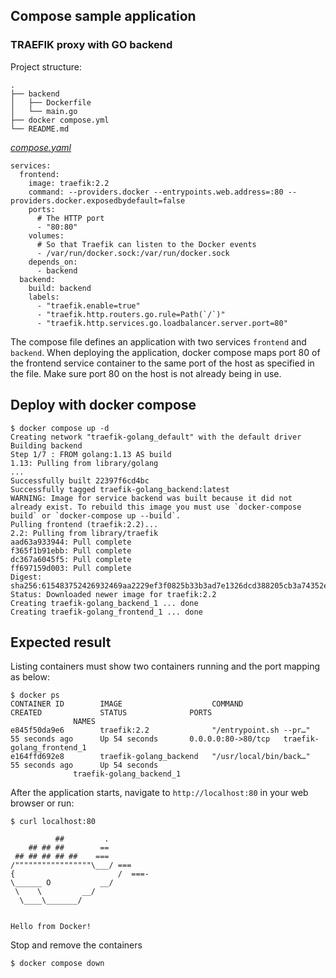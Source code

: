 ## Compose sample application
### TRAEFIK proxy with GO backend

Project structure:
```
.
├── backend
│   ├── Dockerfile
│   └── main.go
├── docker compose.yml
└── README.md
```

[_compose.yaml_](compose.yaml)
```
services:
  frontend:
    image: traefik:2.2
    command: --providers.docker --entrypoints.web.address=:80 --providers.docker.exposedbydefault=false
    ports:
      # The HTTP port
      - "80:80"
    volumes:
      # So that Traefik can listen to the Docker events
      - /var/run/docker.sock:/var/run/docker.sock
    depends_on:
      - backend
  backend:
    build: backend
    labels:
      - "traefik.enable=true"
      - "traefik.http.routers.go.rule=Path(`/`)"
      - "traefik.http.services.go.loadbalancer.server.port=80"

```
The compose file defines an application with two services `frontend` and `backend`.
When deploying the application, docker compose maps port 80 of the frontend service container to the same port of the host as specified in the file.
Make sure port 80 on the host is not already being in use.

## Deploy with docker compose

```
$ docker compose up -d
Creating network "traefik-golang_default" with the default driver
Building backend
Step 1/7 : FROM golang:1.13 AS build
1.13: Pulling from library/golang
...
Successfully built 22397f6cd4bc
Successfully tagged traefik-golang_backend:latest
WARNING: Image for service backend was built because it did not already exist. To rebuild this image you must use `docker-compose build` or `docker-compose up --build`.
Pulling frontend (traefik:2.2)...
2.2: Pulling from library/traefik
aad63a933944: Pull complete
f365f1b91ebb: Pull complete
dc367a6045f5: Pull complete
ff697159d003: Pull complete
Digest: sha256:615483752426932469aa2229ef3f0825b33b3ad7e1326dcd388205cb3a74352e
Status: Downloaded newer image for traefik:2.2
Creating traefik-golang_backend_1 ... done
Creating traefik-golang_frontend_1 ... done
```

## Expected result

Listing containers must show two containers running and the port mapping as below:
```
$ docker ps
CONTAINER ID        IMAGE                    COMMAND                  CREATED             STATUS              PORTS  
              NAMES
e845f50da9e6        traefik:2.2              "/entrypoint.sh --pr…"   55 seconds ago      Up 54 seconds       0.0.0.0:80->80/tcp   traefik-golang_frontend_1
e164ffd692e8        traefik-golang_backend   "/usr/local/bin/back…"   55 seconds ago      Up 54 seconds
              traefik-golang_backend_1
```

After the application starts, navigate to `http://localhost:80` in your web browser or run:
```
$ curl localhost:80

          ##         .
    ## ## ##        ==
 ## ## ## ## ##    ===
/"""""""""""""""""\___/ ===
{                       /  ===-
\______ O           __/
 \    \         __/
  \____\_______/

	
Hello from Docker!
```

Stop and remove the containers
```
$ docker compose down
```
